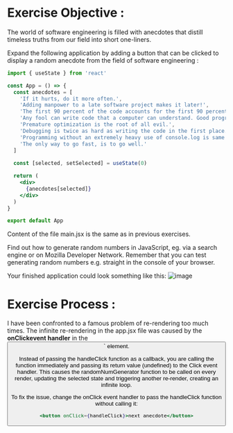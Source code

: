 # Exercise Objective : 
The world of software engineering is filled with anecdotes that distill timeless truths from our field into short one-liners.

Expand the following application by adding a button that can be clicked to display a random anecdote from the field of software engineering :

```jsx
import { useState } from 'react'

const App = () => {
  const anecdotes = [
    'If it hurts, do it more often.',
    'Adding manpower to a late software project makes it later!',
    'The first 90 percent of the code accounts for the first 90 percent of the development time...The remaining 10 percent of the code accounts for the other 90 percent of the development time.',
    'Any fool can write code that a computer can understand. Good programmers write code that humans can understand.',
    'Premature optimization is the root of all evil.',
    'Debugging is twice as hard as writing the code in the first place. Therefore, if you write the code as cleverly as possible, you are, by definition, not smart enough to debug it.',
    'Programming without an extremely heavy use of console.log is same as if a doctor would refuse to use x-rays or blood tests when diagnosing patients.',
    'The only way to go fast, is to go well.'
  ]
   
  const [selected, setSelected] = useState(0)

  return (
    <div>
      {anecdotes[selected]}
    </div>
  )
}

export default App
```

Content of the file main.jsx is the same as in previous exercises.

Find out how to generate random numbers in JavaScript, eg. via a search engine or on Mozilla Developer Network. Remember that you can test generating random numbers e.g. straight in the console of your browser.

Your finished application could look something like this:
![image](https://github.com/devstackweb3/osa1/assets/118926098/338ccf06-8968-4447-bb24-4709f8ca2c03)

# Exercise Process : 
I have been confronted to a famous problem of re-rendering too much times. The infinite re-rendering in the app.jsx file was caused by the **onClickevent handler** in the <button>` element. 

Instead of passing the handleClick function as a callback, you are calling the function immediately and passing its return value (undefined) to the Click event handler. This causes the randomNumGenerator function to be called on every render, updating the selected state and triggering another re-render, creating an infinite loop.

To fix the issue, change the onClick event handler to pass the handleClick function without calling it:
```jsx
<button onClick={handleClick}>next anecdote</button>
```
